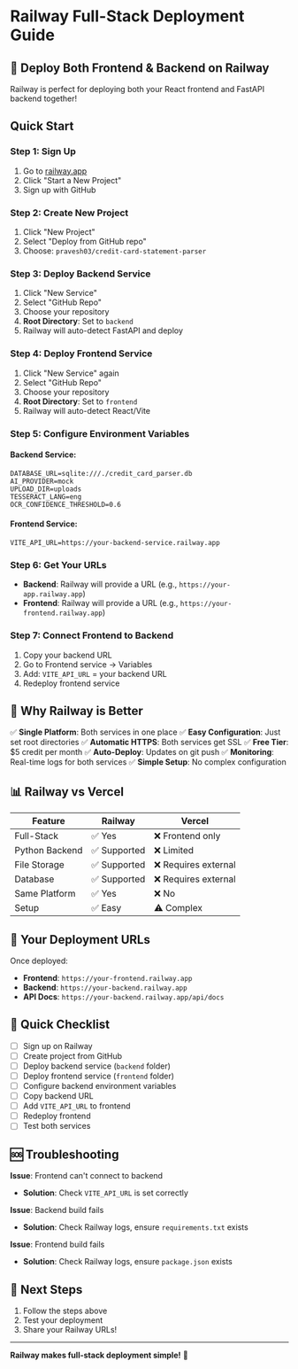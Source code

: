 # Railway Full-Stack Deployment Guide

## 🚀 Deploy Both Frontend & Backend on Railway

Railway is perfect for deploying both your React frontend and FastAPI backend together!

## Quick Start

### Step 1: Sign Up
1. Go to [railway.app](https://railway.app)
2. Click "Start a New Project"
3. Sign up with GitHub

### Step 2: Create New Project
1. Click "New Project"
2. Select "Deploy from GitHub repo"
3. Choose: `pravesh03/credit-card-statement-parser`

### Step 3: Deploy Backend Service
1. Click "New Service"
2. Select "GitHub Repo"
3. Choose your repository
4. **Root Directory**: Set to `backend`
5. Railway will auto-detect FastAPI and deploy

### Step 4: Deploy Frontend Service
1. Click "New Service" again
2. Select "GitHub Repo"
3. Choose your repository
4. **Root Directory**: Set to `frontend`
5. Railway will auto-detect React/Vite

### Step 5: Configure Environment Variables

#### Backend Service:
```
DATABASE_URL=sqlite:///./credit_card_parser.db
AI_PROVIDER=mock
UPLOAD_DIR=uploads
TESSERACT_LANG=eng
OCR_CONFIDENCE_THRESHOLD=0.6
```

#### Frontend Service:
```
VITE_API_URL=https://your-backend-service.railway.app
```

### Step 6: Get Your URLs
- **Backend**: Railway will provide a URL (e.g., `https://your-app.railway.app`)
- **Frontend**: Railway will provide a URL (e.g., `https://your-frontend.railway.app`)

### Step 7: Connect Frontend to Backend
1. Copy your backend URL
2. Go to Frontend service → Variables
3. Add: `VITE_API_URL` = your backend URL
4. Redeploy frontend service

## 🎯 Why Railway is Better

✅ **Single Platform**: Both services in one place
✅ **Easy Configuration**: Just set root directories
✅ **Automatic HTTPS**: Both services get SSL
✅ **Free Tier**: $5 credit per month
✅ **Auto-Deploy**: Updates on git push
✅ **Monitoring**: Real-time logs for both services
✅ **Simple Setup**: No complex configuration

## 📊 Railway vs Vercel

| Feature | Railway | Vercel |
|---------|---------|---------|
| Full-Stack | ✅ Yes | ❌ Frontend only |
| Python Backend | ✅ Supported | ❌ Limited |
| File Storage | ✅ Supported | ❌ Requires external |
| Database | ✅ Supported | ❌ Requires external |
| Same Platform | ✅ Yes | ❌ No |
| Setup | ✅ Easy | ⚠️ Complex |

## 🎉 Your Deployment URLs

Once deployed:
- **Frontend**: `https://your-frontend.railway.app`
- **Backend**: `https://your-backend.railway.app`
- **API Docs**: `https://your-backend.railway.app/api/docs`

## 📝 Quick Checklist

- [ ] Sign up on Railway
- [ ] Create project from GitHub
- [ ] Deploy backend service (`backend` folder)
- [ ] Deploy frontend service (`frontend` folder)
- [ ] Configure backend environment variables
- [ ] Copy backend URL
- [ ] Add `VITE_API_URL` to frontend
- [ ] Redeploy frontend
- [ ] Test both services

## 🆘 Troubleshooting

**Issue**: Frontend can't connect to backend
- **Solution**: Check `VITE_API_URL` is set correctly

**Issue**: Backend build fails
- **Solution**: Check Railway logs, ensure `requirements.txt` exists

**Issue**: Frontend build fails
- **Solution**: Check Railway logs, ensure `package.json` exists

## 🎯 Next Steps

1. Follow the steps above
2. Test your deployment
3. Share your Railway URLs!

---

**Railway makes full-stack deployment simple!** 🚀
